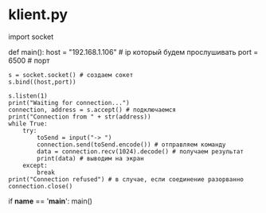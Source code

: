 # klient.py
import socket

def main():
    host = "192.168.1.106" # ip который будем прослушивать
    port = 6500 # порт
 
    s = socket.socket() # создаем сокет
    s.bind((host,port))
 
    s.listen(1)
    print("Waiting for connection...")
    connection, address = s.accept() # подключаемся
    print("Connection from " + str(address))
    while True:
        try:
            toSend = input("-> ")
            connection.send(toSend.encode()) # отправляем команду
            data = connection.recv(1024).decode() # получаем результат
            print(data) # выводим на экран
        except:
            break
    print("Connection refused") # в случае, если соединение разорванно
    connection.close()
 
if __name__ == '__main__':
    main()
    
